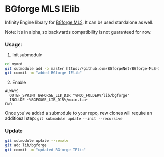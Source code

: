 # BGforge MLS IElib
Infinity Engine library for [BGforge MLS](https://github.com/BGforgeNet/vscode-bgforge-mls). It can be used standalone as well.

Note: it's in alpha, so backwards compatibility is not guaranteed for now.

### Usage:

1. Init submodule
  ```bash
  cd mymod
  git submodule add -b master https://github.com/BGforgeNet/BGforge-MLS-IElib.git lib/bgforge
  git commit -m "added BGforge IElib"
  ```
2. Enable
  ```
  ALWAYS
    OUTER_SPRINT BGFORGE_LIB_DIR "%MOD_FOLDER%/lib/bgforge"
    INCLUDE ~%BGFORGE_LIB_DIR%/main.tpa~
  END
  ```

Once you've added a submodule to your repo, new clones will require an additional step: `git submodule update --init --recursive`

### Update

```bash
git submodule update --remote
git add lib/bgforge
git commit -m "updated BGforge IElib"
```
